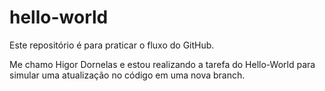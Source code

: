# hello-world
Este repositório é para praticar o fluxo do GitHub.

Me chamo Higor Dornelas e estou realizando a tarefa do Hello-World para simular uma atualização no código em uma nova branch.
